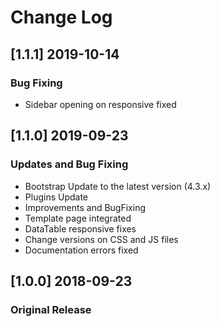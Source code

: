 # Change Log

## [1.1.1] 2019-10-14
### Bug Fixing

- Sidebar opening on responsive fixed


## [1.1.0] 2019-09-23
### Updates and Bug Fixing

- Bootstrap Update to the latest version (4.3.x)
- Plugins Update
- Improvements and BugFixing
- Template page integrated
- DataTable responsive fixes
- Change versions on CSS and JS files
- Documentation errors fixed

## [1.0.0] 2018-09-23
### Original Release
